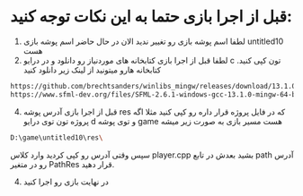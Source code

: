 # قبل از اجرا بازی حتما به این نکات توجه کنید:

1. لطفا اسم پوشه بازی رو تغییر ندید الان در حال حاضر اسم پوشه بازی untitled10 هست
2. لطفا قبل از اجرا بازی کتابخانه های موردنیاز رو دانلود و در درایو c تون کپی کنید. کتابخانه هارو میتونید از لینک زیر دانلود کنید
 ```bash
https://github.com/brechtsanders/winlibs_mingw/releases/download/13.1.0-16.0.5-11.0.0-msvcrt-r5/winlibs-x86_64-posix-seh-gcc-13.1.0-mingw-w64msvcrt-11.0.0-r5.7z
https://www.sfml-dev.org/files/SFML-2.6.1-windows-gcc-13.1.0-mingw-64-bit.zip
```
4. قبل از اجرا بازی آدرس پوشه res که در فایل پروژه قرار داره رو کپی کنید مثلا اگه پروژه تون توی درایو d و توی پوشه game هست مسیر بازی به صورت زیر میشه
```bash
D:\game\untitled10\res\
```
سپس وقتی آدرس رو کپی کردید وارد کلاس player.cpp بشید بعدش در تابع path آدرس رو در متغیر PathRes قرار دهید.

4. در نهایت بازی رو اجرا کنید
